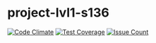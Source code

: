 # project-lvl1-s136
[![Code Climate](https://codeclimate.com/github/melsior/project-lvl1-s136/badges/gpa.svg)](https://codeclimate.com/github/melsior/project-lvl1-s136)
[![Test Coverage](https://codeclimate.com/github/melsior/project-lvl1-s136/badges/coverage.svg)](https://codeclimate.com/github/melsior/project-lvl1-s136)
[![Issue Count](https://codeclimate.com/github/melsior/project-lvl1-s136/badges/issue_count.svg)](https://codeclimate.com/github/melsior/project-lvl1-s136)
